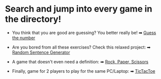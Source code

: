 # Search and jump into every game in the directory!

* You think that you are good are guessing? You better really be!
➡ [Guess the number]()

* Are you bored from all these exercises? Check this relaxed project:
➡ [Random Sentence Generator]()

* A game that doesn't even need a definition:
➡ [Rock, Paper, Scissors]()

* Finally, game for 2 players to play for the same PC/Laptop:
➡ [TicTacToe]()
